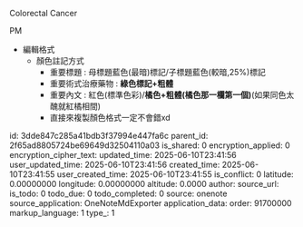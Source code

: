 Colorectal Cancer

PM

- 編輯格式
  - 顏色註記方式
    - 重要標題 : 母標題藍色(最暗)標記/子標題藍色(較暗,25%)標記
    - 重要術式治療藥物 : **綠色標記+粗體**
    - 重要內文 : 紅色(標準色彩)/**橘色+粗體(橘色那一欄第一個)**(如果同色太醜就紅橘相間)
    - 直接來複製顏色格式一定不會錯xd



id: 3dde847c285a41bdb3f37994e447fa6c
parent_id: 2f65ad8805724be69649d32504110a03
is_shared: 0
encryption_applied: 0
encryption_cipher_text: 
updated_time: 2025-06-10T23:41:56
user_updated_time: 2025-06-10T23:41:56
created_time: 2025-06-10T23:41:55
user_created_time: 2025-06-10T23:41:55
is_conflict: 0
latitude: 0.00000000
longitude: 0.00000000
altitude: 0.0000
author: 
source_url: 
is_todo: 0
todo_due: 0
todo_completed: 0
source: onenote
source_application: OneNoteMdExporter
application_data: 
order: 91700000
markup_language: 1
type_: 1